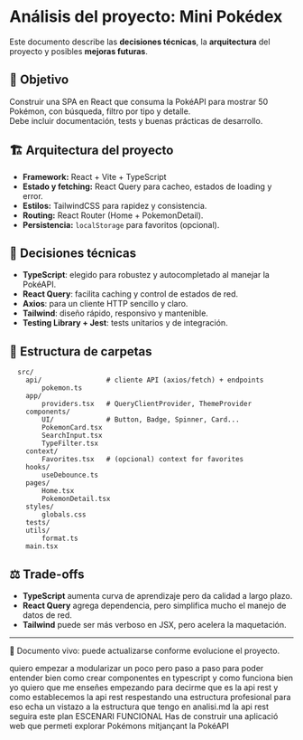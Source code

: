 # Análisis del proyecto: Mini Pokédex

Este documento describe las **decisiones técnicas**, la **arquitectura** del proyecto y posibles **mejoras futuras**.

## 🎯 Objetivo
Construir una SPA en React que consuma la PokéAPI para mostrar 50 Pokémon, con búsqueda, filtro por tipo y detalle.  
Debe incluir documentación, tests y buenas prácticas de desarrollo.

## 🏗️ Arquitectura del proyecto
- **Framework:** React + Vite + TypeScript
- **Estado y fetching:** React Query para cacheo, estados de loading y error.
- **Estilos:** TailwindCSS para rapidez y consistencia.
- **Routing:** React Router (Home + PokemonDetail).
- **Persistencia:** `localStorage` para favoritos (opcional).

## 🔧 Decisiones técnicas
- **TypeScript**: elegido para robustez y autocompletado al manejar la PokéAPI.
- **React Query**: facilita caching y control de estados de red.
- **Axios**: para un cliente HTTP sencillo y claro.
- **Tailwind**: diseño rápido, responsivo y mantenible.
- **Testing Library + Jest**: tests unitarios y de integración.

## 📂 Estructura de carpetas
```
  src/
    api/                # cliente API (axios/fetch) + endpoints
        pokemon.ts
    app/
        providers.tsx   # QueryClientProvider, ThemeProvider
    components/
        UI/             # Button, Badge, Spinner, Card...
        PokemonCard.tsx
        SearchInput.tsx
        TypeFilter.tsx
    context/
        Favorites.tsx   # (opcional) context for favorites
    hooks/
        useDebounce.ts
    pages/
        Home.tsx
        PokemonDetail.tsx
    styles/
        globals.css
    tests/
    utils/
        format.ts
    main.tsx
```

## ⚖️ Trade-offs
- **TypeScript** aumenta curva de aprendizaje pero da calidad a largo plazo.
- **React Query** agrega dependencia, pero simplifica mucho el manejo de datos de red.
- **Tailwind** puede ser más verboso en JSX, pero acelera la maquetación.

---
📌 Documento vivo: puede actualizarse conforme evolucione el proyecto.

quiero empezar a modularizar un poco pero paso a paso para poder entender bien como crear componentes en typescript y como funciona bien yo quiero que me enseñes empezando para decirme que es la api rest y como establecemos la api rest respestando una estructura profesional para eso echa un vistazo a la estructura que tengo en analisi.md
la api rest seguira este plan 
ESCENARI FUNCIONAL
Has de construir una aplicació web que permeti explorar Pokémons mitjançant la PokéAPI